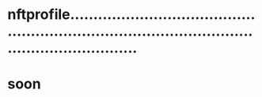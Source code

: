 # nftprofile.........................................................................................................................
# soon
